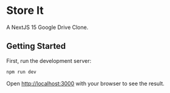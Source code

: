 # Store It
A NextJS 15 Google Drive Clone.

## Getting Started

First, run the development server:

```bash
npm run dev
```

Open [http://localhost:3000](http://localhost:3000) with your browser to see the result.
